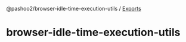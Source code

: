@pashoo2/browser-idle-time-execution-utils / [Exports](modules.md)

# browser-idle-time-execution-utils
